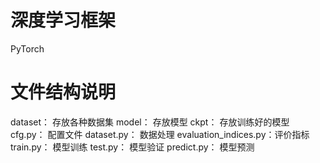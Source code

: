 # 深度学习框架
PyTorch
# 文件结构说明
dataset：              存放各种数据集
model：                存放模型
ckpt：                 存放训练好的模型
cfg.py：               配置文件
dataset.py：           数据处理
evaluation_indices.py：评价指标
train.py：             模型训练
test.py：              模型验证
predict.py：           模型预测
